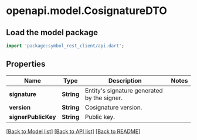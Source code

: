 # openapi.model.CosignatureDTO

## Load the model package
```dart
import 'package:symbol_rest_client/api.dart';
```

## Properties
Name | Type | Description | Notes
------------ | ------------- | ------------- | -------------
**signature** | **String** | Entity's signature generated by the signer. | 
**version** | **String** | Cosignature version. | 
**signerPublicKey** | **String** | Public key. | 

[[Back to Model list]](../README.md#documentation-for-models) [[Back to API list]](../README.md#documentation-for-api-endpoints) [[Back to README]](../README.md)


